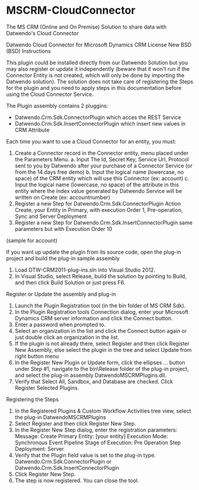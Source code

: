 MSCRM-CloudConnector
====================

The MS CRM (Online and On Premise) Solution to share data with Datwendo's Cloud Connector

Datwendo Cloud Connector for Microsoft Dynamics CRM 
License New BSD (BSD)
Instructions

This plugin could be installed directly from our Datwendo Solution but you may also register or update it independently (beware that it won't run if the Connector Entity is not created, which will only be done by importing the Datwendo solution).
The solution does not take care of registering the Steps for the plugin and you need to apply steps in this documentation before using the Cloud Connector Service.

The Plugin assembly contains 2 pluggins:
-	Datwendo.Crm.Sdk.ConnectorPlugin which acces the REST Service
-	Datwendo.Crm.Sdk.InsertConnectorPlugin which insert new values in CRM Attribute

Each time you want to use a Cloud Connector for an entity, you must:
1)	Create a Connector record in the Connector entity, menu placed under the Parameters Menu.
a.	Input The Id, Secret Key, Service Url, Protocol sent to you by Datwendo after your purchase of a Connector Service (or from the 14 days free demo)
b.	Input the logical name (lowercase, no space) of the CRM entity which will use this Connector (ex: account)
c.	Input the logical name (lowercase, no space) of the attribute  in this entity where the index value generated by Datwendo Service will be written on Create (ex: accountnumber)
2)	Register a new Step for Datwendo.Crm.Sdk.ConnectorPlugin Action Create, your Entity in Primary, with execution Order 1, Pre-operation, Sync and Server Deployment
3)	Register a new Step for Datwendo.Crm.Sdk.InsertConnectorPlugin same parameters but with Execution Order 10 

(sample for account) 

  
If you want up update the plugin from its source code, open the plug-in project and build the plug-in sample assembly
1.	Load DTW-CRM2011-plug-ins.sln into Visual Studio 2012.
2.	In Visual Studio, select Release, build the solution by pointing to Build, and then click Build Solution or just press F6.

Register or Update the assembly and plug-in

1.	Launch the Plugin Registration tool (in the bin folder of MS CRM Sdk).
2.	In the Plugin Registration tools Connection dialog, enter your Microsoft Dynamics CRM server information and click the Connect button.
3.	Enter a password when prompted to.
4.	Select an organization in the list and click the Connect button again or just double click an organization in the list.
5.	If the plugin is not already there, select Register and then click Register New Assembly, else select the plugin in the tree and select Update from right button menu
6.	In the Register New Plugin or Update form, click the ellipses ... button under Step #1, navigate to the bin\Release folder of the plug-in project, and select the plug-in assembly DatwendoMSCRMPlugins.dll.
7.	Verify that Select All, Sandbox, and Database are checked. Click Register Selected Plugins.

Registering the Steps
1.	In the Registered Plugins & Custom Workflow Activities tree view, select the plug-in DatwendoMSCRMPlugins
2.	Select Register and then click Register New Step.
3.	In the Register New Step dialog, enter the registration parameters:
Message: Create
Primary Entity: [your entity]
Execution Mode: Synchronous
Event Pipeline Stage of Execution: Pre Operation
Step Deployment: Server
4.	Verify that the Plugin field value is set to the plug-in type. Datwendo.Crm.Sdk.ConnectorPlugin or Datwendo.Crm.Sdk.InsertConnectorPlugin
5.	Click Register New Step.
6.	The step is now registered. You can close the tool.


